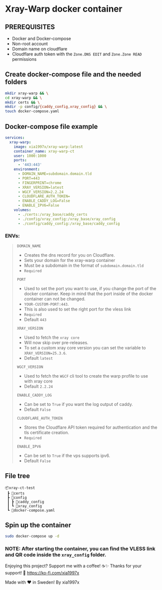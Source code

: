 # Xray-Warp docker container

## PREREQUISITES
* Docker and Docker-compose
* Non-root account
* Domain name on cloudflare
* Cloudflare auth token with the `Zone.DNS EDIT` and `Zone.Zone READ` permissions

## Create docker-compose file and the needed folders
```bash
mkdir xray-warp && \
cd xray-warp && \
mkdir certs && \
mkdir -p config/{caddy_config,xray_config} && \
touch docker-compose.yaml
```

## Docker-compose file example
```yaml
services:
  xray-warp:
    image: xia1997x/xray-warp:latest
    container_name: xray-warp-ct
    user: 1000:1000
    ports:
      - '443:443'
    environment:
      - DOMAIN_NAME=subdomain.domain.tld
      - PORT=443
      - FINGERPRINT=chrome
      - XRAY_VERSION=latest
      - WGCF_VERSION=2.2.24
      - CLOUDFLARE_AUTH_TOKEN=
      - ENABLE_CADDY_LOG=False
      - ENABLE_IPV6=False
    volumes:
      - ./certs:/xray_base/caddy_certs
      - ./config/xray_config:/xray_base/xray_config
      - ./config/caddy_config:/xray_base/caddy_config
```

### **ENVs:**
> `DOMAIN_NAME`
> - Creates the dns record for you on Cloudflare.
> - Sets your domain for the xray-warp container
> - Must be a subdomain in the format of `subdomain.domain.tld`
> - `Required`
>
> `PORT`
> - Used to set the port you want to use, if you change the port of the docker container. Keep in mind that the port inside of the docker container can not be changed.
> - `YOUR-CUSTOM-PORT:443`. 
> - This is also used to set the right port for the vless link
> - `Required`
> - Default `443`
>
> `XRAY_VERSION`
> - Used to fetch the `xray core`
> - Will now skip over pre-releases. 
> - To set a custom xray core version you can set the variable to `XRAY_VERSION=25.3.6`.
> - Default `latest`
>
> `WGCF_VERSION`
> - Used to fetch the `WGCF` cli tool to create the warp profile to use with xray core
> - Default `2.2.24`
> 
> `ENABLE_CADDY_LOG`
> - Can be set to `True` if you want the log output of caddy.
> - Default `False`
> 
> `CLOUDFLARE_AUTH_TOKEN`
> - Stores the Cloudflare API token required for authentication and the tls certificate creation.
> - `Required`
> 
> `ENABLE_IPV6`
> - Can be set to `True` if the vps supports ipv6.
> - Default `False`

## File tree
```
📦xray-ct-test  
 ┣ 📂certs  
 ┣ 📂config  
 ┃ ┣ 📂caddy_config  
 ┃ ┗ 📂xray_config  
 ┗ 📜docker-compose.yaml
```

## Spin up the container
```bash
sudo docker-compose up -d
```
### **NOTE:** After starting the container, you can find the VLESS link and QR code inside the `xray_config` folder.

Enjoying this project? Support me with a coffee! ☕️✨ 
Thanks for your support! 🙌 https://ko-fi.com/xia1997x⁠

Made with ❤️ in Sweden! By xia1997x